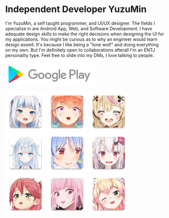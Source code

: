 # Independent Developer YuzuMin

I'm YuzuMin, a self taught programmer, and UI/UX designer. The fields I specialize in are Android App, Web, and Software Development. I have adequate design skills to make the right decisions when designing the UI for my applications. You might be curious as to why an engineer would learn design aswell. It's because I like being a "lone wolf" and doing everything on my own. But I'm definitely open to collaborations afterall I'm an ENTJ personality type. Feel free to slide into my DMs, I love talking to people. 

[<img src="Assets/Google-Play-Store.png"
alt="Google Play"
height="75">](https://play.google.com/store/apps/dev?id=8294948611477283731)  

[<img src="Assets/gura.png"
alt="Gura Noises"
height="128">](https://play.google.com/store/apps/details?id=com.yuzumin.guranoises)
[<img src="Assets/kiara.png"
alt="Kiara Noises"
height="128">](https://play.google.com/store/apps/details?id=com.yuzumin.kiaranoise)
[<img src="Assets/polka.png"
alt="Polka Noises"
height="128">](https://play.google.com/store/apps/details?id=com.yuzumin.polkanoises)
[<img src="Assets/uto.png"
alt="Uto Noises"
height="128">](https://play.google.com/store/apps/details?id=com.yuzumin.utonoises)
[<img src="Assets/pekora.png"
alt="Pekora Noises"
height="128">](https://play.google.com/store/apps/details?id=com.yuzumin.pekoranoises)
[<img src="Assets/ayame.png"
alt="Ayame Noises"
height="128">](https://play.google.com/store/apps/details?id=com.yuzumin.ayamenoises)
[<img src="Assets/miko.png"
alt="Miko Noises"
height="128">](https://play.google.com/store/apps/details?id=com.yuzumin.mikonoises)
[<img src="Assets/calliope.png"
alt="Calliope Noises"
height="128">](https://play.google.com/store/apps/details?id=com.yuzumin.calliopenoises)
[<img src="Assets/nene.png"
alt="Nene Noises"
height="128">](https://play.google.com/store/apps/details?id=com.yuzumin.nenenoises)




<!--
**YuzuMin/YuzuMin** is a ✨ _special_ ✨ repository because its `README.md` (this file) appears on your GitHub profile.

[![YuzuMin's GitHub stats](https://github-readme-stats.vercel.app/api?username=yuzumin&show_icons=true&bg_color=-20,ffd400,009800&title_color=1f1f1f&icon_color=1f1f1f&border_color=1f1f1f)](https://github.com/anuraghazra/github-readme-stats)


<img src="Assets/YuzuMin/yuzumin_banner.png"
alt="Google Play"
height="100">  

Here are some ideas to get you started:
## Quando il gioco è finito, il re e il pedone vanno nella stessa scatola.

- 🔭 I’m currently working on ...
- 🌱 I’m currently learning ...
- 👯 I’m looking to collaborate on ...
- 🤔 I’m looking for help with ...
- 💬 Ask me about ...
- 📫 How to reach me: ...
- 😄 Pronouns: ...
- ⚡ Fun fact: ...
-->
